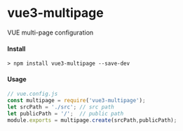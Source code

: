 # vue3-multipage
VUE multi-page configuration

#### Install
```
> npm install vue3-multipage --save-dev
```

#### Usage
```js
// vue.config.js
const multipage = require('vue3-multipage');
let srcPath = './src'; // src path
let publicPath = '/';  // public path
module.exports = multipage.create(srcPath,publicPath);
```
